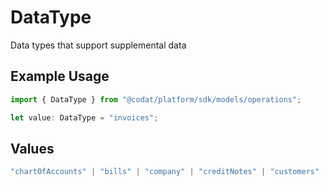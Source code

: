 # DataType

Data types that support supplemental data

## Example Usage

```typescript
import { DataType } from "@codat/platform/sdk/models/operations";

let value: DataType = "invoices";
```

## Values

```typescript
"chartOfAccounts" | "bills" | "company" | "creditNotes" | "customers" | "invoices" | "items" | "journalEntries" | "suppliers" | "taxRates" | "commerce-companyInfo" | "commerce-customers" | "commerce-disputes" | "commerce-locations" | "commerce-orders" | "commerce-payments" | "commerce-paymentMethods" | "commerce-products" | "commerce-productCategories" | "commerce-taxComponents" | "commerce-transactions"
```